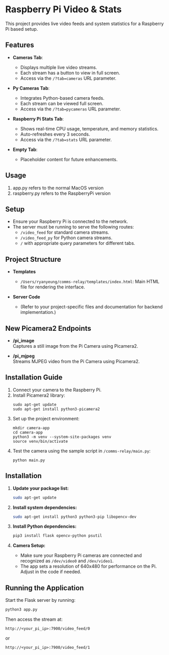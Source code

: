 # Raspberry Pi Video & Stats

This project provides live video feeds and system statistics for a Raspberry Pi based setup.

## Features

- **Cameras Tab**: 
  - Displays multiple live video streams.
  - Each stream has a button to view in full screen.
  - Access via the `/?tab=cameras` URL parameter.

- **Py Cameras Tab**:  
  - Integrates Python-based camera feeds.
  - Each stream can be viewed full screen.
  - Access via the `/?tab=pycameras` URL parameter.

- **Raspberry Pi Stats Tab**:  
  - Shows real-time CPU usage, temperature, and memory statistics.
  - Auto-refreshes every 3 seconds.
  - Access via the `/?tab=stats` URL parameter.

- **Empty Tab**:  
  - Placeholder content for future enhancements.

## Usage

1. app.py refers to the normal MacOS version
2. raspberry.py refers to the RaspberryPi version 

## Setup

- Ensure your Raspberry Pi is connected to the network.
- The server must be running to serve the following routes:
  - `/video_feed` for standard camera streams.
  - `/video_feed_py` for Python camera streams.
  - `/` with appropriate query parameters for different tabs.

## Project Structure

- **Templates**
  - `/Users/ryanyeung/comms-relay/templates/index.html`: Main HTML file for rendering the interface.

- **Server Code**
  - (Refer to your project-specific files and documentation for backend implementation.)

## New Picamera2 Endpoints

- **/pi_image**  
  Captures a still image from the Pi Camera using Picamera2.

- **/pi_mjpeg**  
  Streams MJPEG video from the Pi Camera using Picamera2.

## Installation Guide

1. Connect your camera to the Raspberry Pi.
2. Install Picamera2 library:
   ```
   sudo apt-get update
   sudo apt-get install python3-picamera2
   ```
3. Set up the project environment:
   ```
   mkdir camera-app
   cd camera-app
   python3 -m venv --system-site-packages venv
   source venv/bin/activate
   ```
4. Test the camera using the sample script in `/comms-relay/main.py`:
   ```
   python main.py
   ```

## Installation

1. **Update your package list:**
   ```bash
   sudo apt-get update
   ```

2. **Install system dependencies:**
   ```bash
   sudo apt-get install python3 python3-pip libopencv-dev
   ```

3. **Install Python dependencies:**
   ```bash
   pip3 install flask opencv-python psutil
   ```

4. **Camera Setup:**
   - Make sure your Raspberry Pi cameras are connected and recognized as `/dev/video0` and `/dev/video1`.
   - The app sets a resolution of 640x480 for performance on the Pi. Adjust in the code if needed.

## Running the Application

Start the Flask server by running:
```bash
python3 app.py
```
Then access the stream at:
```
http://<your_pi_ip>:7900/video_feed/0
```
or
```
http://<your_pi_ip>:7900/video_feed/1
```

<!-- ...additional project setup information... -->
